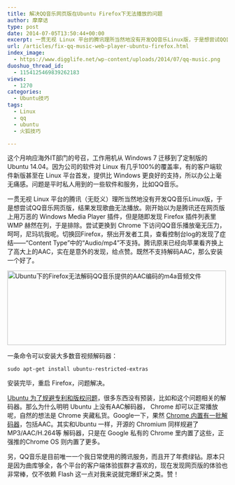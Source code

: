 ```yaml
---
title: 解决QQ音乐网页版在Ubuntu Firefox下无法播放的问题
author: 摩摩诘
type: post
date: 2014-07-05T13:50:44+00:00
excerpt: 一贯无视 Linux 平台的腾讯理所当然地没有开发QQ音乐Linux版，于是想尝试QQ音乐网页版，结果发现歌曲无法播放。更换到 Chrome 下访问QQ音乐播放却毫无压力，切换回Firefox，祭出开发者工具，查看控制台log的发现了症结——“Content Type”中的“Audio/mp4”不支持。腾讯原来已经向水果看齐换上了高大上的AAC，实在是意外的发现，点赞。
url: /articles/fix-qq-music-web-player-ubuntu-firefox.html
index_image:
  - https://www.digglife.net/wp-content/uploads/2014/07/qq-music.png
duoshuo_thread_id:
  - 1154125469839262183
views:
  - 1270
categories:
  - Ubuntu技巧
tags:
  - Linux
  - qq
  - ubuntu
  - 火狐技巧

---
```

这个月响应海外IT部门的号召，工作用机从 Windows 7 迁移到了定制版的 Ubuntu 14.04。因为公司的软件对 Linux 有几乎100%的覆盖率，有的客户端软件新版甚至在 Linux 平台首发，提供比 Windows 更良好的支持，所以办公上毫无痛感。问题是平时私人用到的一些软件和服务，比如QQ音乐。

一贯无视 Linux 平台的腾讯（无贬义）理所当然地没有开发QQ音乐Linux版，于是想尝试QQ音乐网页版，结果发现歌曲无法播放。刚开始以为是腾讯还在网页版上用万恶的 Windows Media Player 插件，但是随即发现 Firefox 插件列表里 WMP 赫然在列，于是排除。尝试更换到 Chrome 下访问QQ音乐播放毫无压力，呵呵，尼玛坑我呢。切换回Firefox，祭出开发者工具，查看控制台log的发现了症结——“Content Type”中的“Audio/mp4”不支持。腾讯原来已经向苹果看齐换上了高大上的AAC，实在是意外的发现，给点赞。既然不支持解码AAC，那么安装一个好了。
  
<!--more-->

<img class="alignnone size-medium wp-image-3816" src="http://digglife.qiniudn.com/wp-content/uploads/2014/07/qmusic-m4a-500x170.png" alt="Ubuntu下的Firefox无法解码QQ音乐提供的AAC编码的m4a音频文件" width="500" height="170" />

一条命令可以安装大多数音视频解码器：

`sudo apt-get install ubuntu-restricted-extras`

安装完毕，重启 Firefox，问题解决。

<a href="https://help.ubuntu.com/community/RestrictedFormats" title="Ubuntu 涉及到专利和版权的媒体格式" target="_blank">Ubuntu 为了规避专利和版权问题</a>，很多东西没有预装，比如和这个问题相关的解码器。那么为什么明明 Ubuntu 上没有AAC解码器， Chrome 却可以正常播放呢，自然的想法是 Chrome 夹藏私货。Google一下，果然 <a title="Chrome内置音视频解码器" href="http://www.chromium.org/audio-video" target="_blank">Chrome 内置有一批解码器</a>，包括AAC。其实和Ubuntu 一样，开源的 Chromium 同样规避了 MP3/AAC/H.264等 解码器，只是在 Google 私有的 Chrome 里内置了这些，正强推的Chrome OS 则内置了更多。

另，QQ音乐是目前唯一一个我日常使用的腾讯服务，而且开了年费绿钻。原本只是因为曲库够全，各个平台的客户端体验拔群才喜欢的，现在发现网页版的体验也非常棒，仅不依赖 Flash 这一点对我来说就完爆虾米之类。赞！